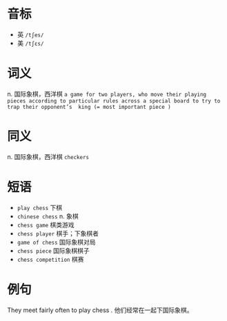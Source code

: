 # 音标

- 英 `/tʃes/`
- 美 `/tʃɛs/`

# 词义

n. 国际象棋，西洋棋
`a game for two players, who move their playing pieces according to particular rules across a special board to try to trap their opponent’s  king (= most important piece ) `

# 同义

n. 国际象棋，西洋棋
`checkers`

# 短语

- `play chess` 下棋
- `chinese chess` n. 象棋
- `chess game` 棋类游戏
- `chess player` 棋手；下象棋者
- `game of chess` 国际象棋对局
- `chess piece` 国际象棋棋子
- `chess competition` 棋赛

# 例句

They meet fairly often to play chess .
他们经常在一起下国际象棋。


